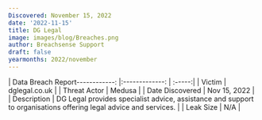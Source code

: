 ```yaml
---
Discovered: November 15, 2022
date: '2022-11-15'
title: DG Legal
image: images/blog/Breaches.png
author: Breachsense Support
draft: false
yearmonths: 2022/november
---
```


| Data Breach Report------------:     |:-------------:    | :-----:|
| Victim      | dglegal.co.uk      | 
| Threat Actor      | Medusa      | 
| Date Discovered      | Nov 15, 2022      | 
| Description      | DG Legal provides specialist advice, assistance and support to organisations offering legal advice and services.      | 
| Leak Size      | N/A      | 

